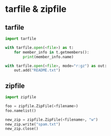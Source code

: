 # tarfile & zipfile

## tarfile

```python
import tarfile

with tarfile.open(<file>) as t:
    for member_info in t.getmembers():
        print(member_info.name)
```

```python
with tarfile.open(<file>, mode="r:gz") as out:
    out.add("README.txt")
```

## zipfile

```python
import zipfile

foo = zipfile.ZipFile(<filename>)
foo.namelist()

new_zip = zipfile.ZipFile(<filename>, "w")
new_zip.write("spam.txt")
new_zip.close()
```
